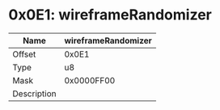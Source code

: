 # 0x0E1: wireframeRandomizer

| Name | wireframeRandomizer |
| ----| ------------ |
| Offset | 0x0E1 |
| Type | u8 |
| Mask | 0x0000FF00 |
| Description |  |<br>

